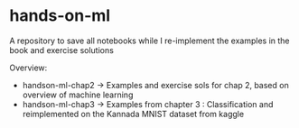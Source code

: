 # hands-on-ml
A repository to save all notebooks while I re-implement the examples in the book and exercise solutions

Overview:

* handson-ml-chap2 -> Examples and exercise sols for chap 2, based on overview of machine learning
* handson-ml-chap3 -> Examples from chapter 3 : Classification and reimplemented on the Kannada MNIST dataset from kaggle

